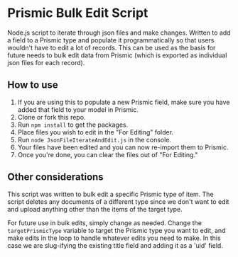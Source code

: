 # Prismic Bulk Edit Script
 Node.js script to iterate through json files and make changes. Written to add a field to a Prismic type and populate it programmatically so that users wouldn't have to edit a lot of records. This can be used as the basis for future needs to bulk edit data from Prismic (which is exported as individual json files for each record).

 ## How to use
 1. If you are using this to populate a new Prismic field, make sure you have added that field to your model in Prismic.
 2. Clone or fork this repo.
 3. Run ```npm install``` to get the packages.
 4. Place files you wish to edit in the "For Editing" folder. 
 5. Run ```node JsonFileIterateAndEdit.js``` in the console.
 6. Your files have been edited and you can now re-import them to Prismic. 
 7. Once you're done, you can clear the files out of "For Editing."
   
## Other considerations
This script was written to bulk edit a specific Prismic type of item. The script deletes any documents of a different type since we don't want to edit and upload anything other than the items of the target type. 

For future use in bulk edits, simply change as needed. Change the ```targetPrismicType``` variable to target the Prismic type you want to edit, and make edits in the loop to handle whatever edits you need to make. In this case we are slug-ifying the existing title field and adding it as a 'uid' field.
 
